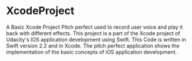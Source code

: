 # XcodeProject
A Basic Xcode Project Pitch perfect used to record user voice and play it back with different effects.
This project is a part of the Xcode project of Udacity's IOS application development using Swift.
This Code is written in Swift version 2.2 and in Xcode. The pitch perfect application shows the implementation of the basic concepts of iOS application development. 
